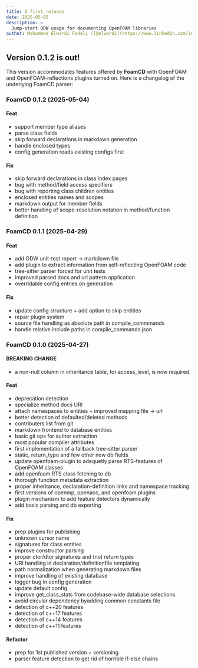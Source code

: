 ```yaml
---
title: A first release
date: 2025-05-05
description: >
  Jump-start ODW usage for documenting OpenFOAM libraries
author: Mohammed Elwardi Fadeli ([@elwardi](https://www.linkedin.com/in/elwardi-fadeli))
---
```


## Version 0.1.2 is out!

This version accommodates features offered by **FoamCD** with OpenFOAM and OpenFOAM-reflections plugins turned on. Here is a changelog of the underlying FoamCD parser:


### FoamCD 0.1.2 (2025-05-04)

#### Feat

- support member type aliases
- parse class fields
- skip forward declarations in markdown generation
- handle enclosed types
- config generation reads existing configs first

#### Fix

- skip forward declarations in class index pages
- bug with method/field access specifiers
- bug with reporting class children entities
- enclosed entities names and scopes
- markdown output for member fields
- better handling of scope-resolution notation in method/function definition

### FoamCD 0.1.1 (2025-04-29)

#### Feat

- add ODW unit-test report -> markdown file
- add plugin to extract information from self-reflecting OpenFOAM code
- tree-sitter parser forced for unit tests
- improved parsed docs and url pattern application
- overridable config entries on generation

#### Fix

- update config structure + add option to skip entities
- repair plugin system
- source file handling as absolute path in compile_commmands
- handle relative include paths in compile_commands.json

### FoamCD 0.1.0 (2025-04-27)

#### BREAKING CHANGE

- a non-null column in inheritance table, for
access_level, is now required.

#### Feat

- deprecation detection
- specialize method docs URI
- attach namespaces to entities + improved mapping file -> url
- better detection of defaulted/deleted methods
- contributers list from git
- markdown frontend to database entities
- basic git ops for author extraction
- most popular compiler attributes
- first implementation of a fallback tree-sitter parser
- static, return_type and few other new db fields
- update openfoam-plugin to adequetly parse RTS-features of OpenFOAM classes
- add openfoam RTS class fetching to db
- thorough function metadata extraction
- proper inheritance, declaration-definition links and namespace tracking
- first versions of openmp, openacc, and openfoam plugins
- plugin mechanism to add feature detectors dynamically
- add basic parsing and db exporting

#### Fix

- prep plugins for publishing
- unknown cursor name
- signatures for class entities
- improve constructor parsing
- proper ctor/dtor signatures and (no) return types
- URI handling in declaration/definitionfile templating
- path normalization when generating markdown files
- improve handling of existing database
- logger bug in config generation
- update default config
- improve get_class_stats from codebase-wide database selections
- avoid circular dependency byadding common constants file
- detection of c++20 features
- detection of c++17 features
- detection of c++14 features
- detection of c++11 features

#### Refactor

- prep for 1st published version + versioning
- parser feature detection to get rid of horrible if-else chains
